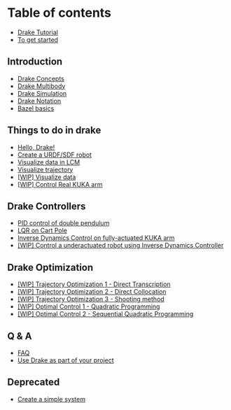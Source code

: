 # Table of contents

* [Drake Tutorial](README.md)
* [To get started](to-get-started.md)

## Introduction

* [Drake Concepts](introduction/drake-concept.md)
* [Drake Multibody](introduction/drake-multibody.md)
* [Drake Simulation](introduction/drake-simulation.md)
* [Drake Notation](introduction/drake-notation.md)
* [Bazel basics](introduction/bazel-basics.md)

## Things to do in drake <a id="thing-to-do-in-drake"></a>

* [Hello, Drake!](thing-to-do-in-drake/hello-drake.md)
* [Create a URDF/SDF robot](thing-to-do-in-drake/create-a-urdf-sdf-robot.md)
* [Visualize data in LCM](thing-to-do-in-drake/visualize-data-in-lcm.md)
* [Visualize trajectory](thing-to-do-in-drake/visualize-trajectory-in-drake-visualizer.md)
* [\[WIP\] Visualize data](thing-to-do-in-drake/wip-visualize-data.md)
* [\[WIP\] Control Real KUKA arm](thing-to-do-in-drake/control-a-real-robot.md)

## Drake Controllers

* [PID control of double pendulum](drake-controllers/try-out-pid-controller.md)
* [LQR on Cart Pole](drake-controllers/lqr-on-cart-pole.md)
* [Inverse Dynamics Control on fully-actuated KUKA arm](drake-controllers/play-with-inverse-dynamics-controll-on-fully-actuated-system.md)
* [\[WIP\] Control a underactuated robot using Inverse Dynamics Controller](drake-controllers/control-a-underactuated-robot-using-inverse-dynamics-control.md)

## Drake Optimization <a id="optimization"></a>

* [\[WIP\] Trajectory Optimization 1 - Direct Transcription](optimization/trajectory-optimization-1-direct-transcription.md)
* [\[WIP\] Trajectory Optimization 2 - Direct Collocation](optimization/trajectory-optimization-2-direct-collocation.md)
* [\[WIP\] Trajectory Optimization 3 - Shooting method](optimization/trajectory-optimization-3-direct-shooting.md)
* [\[WIP\] Optimal Control 1 - Quadratic Programming](optimization/optimized-control-1-quadratic-programming.md)
* [\[WIP\] Optimal Control 2 - Sequential Quadratic Programming](optimization/optimized-control-2-sequential-quadratic-programming.md)

## Q & A

* [FAQ](q-and-a/faq.md)
* [Use Drake as part of your project](q-and-a/use-drake-as-part-of-your-project.md)

## Deprecated

* [Create a simple system](deprecated/create-a-simple-system.md)

